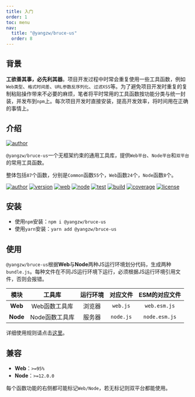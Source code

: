 ```yaml
---
title: 入门
order: 1
toc: menu
nav:
  title: "@yangzw/bruce-us"
  order: 8
---
```


## 背景

**工欲善其事，必先利其器**。项目开发过程中时常会重复使用一些工具函数，例如`Web类型`、`格式时间差`、`URL参数反序列化`、`过滤XSS`等。为了避免项目开发时重复的复制粘贴操作带来不必要的麻烦，笔者将平时常用的工具函数按功能分类与统一封装，并发布到`npm`上。每次项目开发时直接安装，提高开发效率，将时间用在正确的事情上。

## 介绍

[![author](https://img.shields.io/badge/@yangzw/bruce--us-Web/Node通用工具库-66f.svg)](https://github.com/JowayYoung/bruce)

`@yangzw/bruce-us`一个无框架约束的通用工具库，提供`Web平台`、`Node平台`和`双平台`的常用工具函数。

整体包括`87`个函数，分别是`Common`函数`55`个，`Web`函数`24`个，`Node`函数`8`个。

[![author](https://img.shields.io/badge/author-JowayYoung-f66.svg)](https://github.com/JowayYoung/bruce)<span class="gap"></span>
[![version](https://img.shields.io/badge/version-1.0.0-f66.svg)](https://github.com/JowayYoung/bruce)<span class="gap"></span>
[![web](https://img.shields.io/badge/web-%3E%3D95%25-3c9.svg)](https://github.com/JowayYoung/bruce)<span class="gap"></span>
[![node](https://img.shields.io/badge/node-%3E%3D12.0.0-3c9.svg)](https://github.com/JowayYoung/bruce)<span class="gap"></span>
[![test](https://img.shields.io/badge/test-passing-f90.svg)](https://github.com/JowayYoung/bruce)<span class="gap"></span>
[![build](https://img.shields.io/badge/build-passing-f90.svg)](https://github.com/JowayYoung/bruce)<span class="gap"></span>
[![coverage](https://img.shields.io/badge/coverage-80%25-09f.svg)](https://github.com/JowayYoung/bruce)<span class="gap"></span>
[![license](https://img.shields.io/badge/license-MIT-09f.svg)](https://github.com/JowayYoung/bruce)

## 安装

- 使用`npm`安装：`npm i @yangzw/bruce-us`
- 使用`yarn`安装：`yarn add @yangzw/bruce-us`

## 使用

`@yangzw/bruce-us`根据**Web**与**Node**两种JS运行环境划分代码，生成两种`bundle.js`。每种文件在不同JS运行环境下运行，必须根据JS运行环境引用文件，否则会报错。

模块|工具库|运行环境|对应文件|ESM的对应文件
:-:|:-:|:-:|:-:|:-:
**Web**|Web函数工具库|浏览器|`web.js`|`web.esm.js`
**Node**|Node函数工具库|服务器|`node.js`|`node.esm.js`

详细使用规则请点击[这里](/us/usage)。

## 兼容

- **Web**：`>=95%`
- **Node**：`>=12.0.0`

每个函数功能的右侧都可能标记`Web/Node`，若无标记则双平台都能使用。